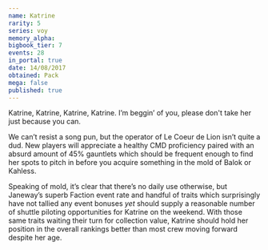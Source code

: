 ```yaml
---
name: Katrine
rarity: 5
series: voy
memory_alpha:
bigbook_tier: 7
events: 28
in_portal: true
date: 14/08/2017
obtained: Pack
mega: false
published: true
---
```


Katrine, Katrine, Katrine, Katrine. I’m beggin’ of you, please don't take her just because you can.

We can’t resist a song pun, but the operator of Le Coeur de Lion isn’t quite a dud. New players will appreciate a healthy CMD proficiency paired with an absurd amount of 45% gauntlets which should be frequent enough to find her spots to pitch in before you acquire something in the mold of Balok or Kahless. 

Speaking of mold, it’s clear that there’s no daily use otherwise, but Janeway’s superb Faction event rate and handful of traits which surprisingly have not tallied any event bonuses *yet* should supply a reasonable number of shuttle piloting opportunities for Katrine on the weekend. With those same traits waiting their turn for collection value, Katrine should hold her position in the overall rankings better than most crew moving forward despite her age.
